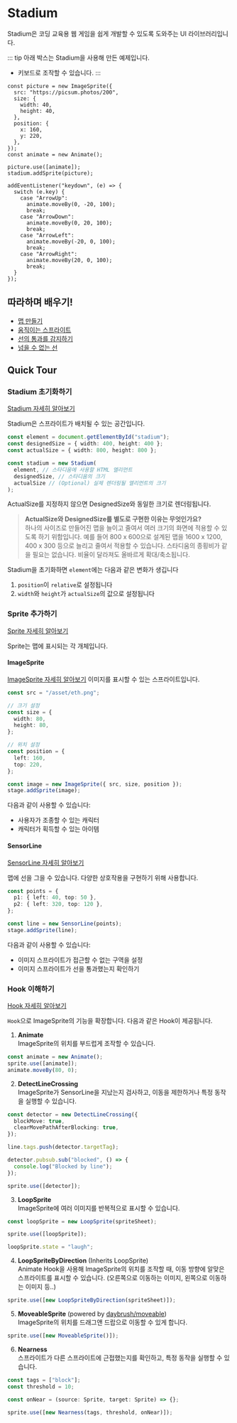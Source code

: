 # Stadium

Stadium은 코딩 교육용 웹 게임을 쉽게 개발할 수 있도록 도와주는 UI 라이브러리입니다.

::: tip 아래 박스는 Stadium을 사용해 만든 예제입니다.

- 키보드로 조작할 수 있습니다.
  :::

<div ref="el"></div>

<script setup>
    import { ref, onMounted } from 'vue'
    import {
        Stadium,
        SensorLine,
        ImageSprite,
        MoveableSprite,
        Animate,
        DetectLineCrossing,
    } from "../dist/stadium.js";
    const el = ref(null)

    onMounted(() => {
        const stadium = new Stadium(el.value, {
            width: 400,
            height: 400,
        });

        const picture = new ImageSprite({
            src: "https://picsum.photos/200",
            size: {
                width: 40,
                height: 40,
            },
            position: {
                x: 160,
                y: 220,
            },
        });
        const animate = new Animate();

        picture.use([animate]);
        stadium.addSprite(picture);

        addEventListener("keydown", (e) => {
            switch(e.key) {
                case "ArrowUp":
                    animate.moveBy(0, -20, 100);
                    break;
                case "ArrowDown":
                    animate.moveBy(0, 20, 100);
                    break;
                case "ArrowLeft":
                    animate.moveBy(-20, 0, 100);
                    break;
                case "ArrowRight":
                    animate.moveBy(20, 0, 100);
                    break;
            }
        })

        el.value.style.setProperty("border", "1px solid black")
    })
</script>

```js{1-5,10,13,16,19}
const picture = new ImageSprite({
  src: "https://picsum.photos/200",
  size: {
    width: 40,
    height: 40,
  },
  position: {
    x: 160,
    y: 220,
  },
});
const animate = new Animate();

picture.use([animate]);
stadium.addSprite(picture);

addEventListener("keydown", (e) => {
  switch (e.key) {
    case "ArrowUp":
      animate.moveBy(0, -20, 100);
      break;
    case "ArrowDown":
      animate.moveBy(0, 20, 100);
      break;
    case "ArrowLeft":
      animate.moveBy(-20, 0, 100);
      break;
    case "ArrowRight":
      animate.moveBy(20, 0, 100);
      break;
  }
});
```

## 따라하며 배우기!

- [맵 만들기](./따라하기/1.%20맵%20만들기)
- [움직이는 스프라이트](./따라하기/2.%20움직이는%20스프라이트)
- [선의 통과를 감지하기](./따라하기/3.%20선의%20통과를%20감지하기)
- [넘을 수 없는 선](./따라하기/4.%20넘을%20수%20없는%20선.md)

## Quick Tour

### Stadium 초기화하기

[Stadium 자세히 알아보기](./API/classes/Stadium.md)

Stadium은 스프라이트가 배치될 수 있는 공간입니다.

```typescript
const element = document.getElementById("stadium");
const designedSize = { width: 400, height: 400 };
const actualSize = { width: 800, height: 800 };

const stadium = new Stadium(
  element, // 스타디움에 사용할 HTML 엘리먼트
  designedSize, // 스타디움의 크기
  actualSize // (Optional) 실제 렌더링될 엘리먼트의 크기
);
```

ActualSize를 지정하지 않으면 DesignedSize와 동일한 크기로 렌더링됩니다.

> **ActualSize와 DesignedSize를 별도로 구현한 이유는 무엇인가요?**  
> 하나의 사이즈로 만들어진 맵을 늘이고 줄여서 여러 크기의 화면에 적용할 수 있도록 하기 위함입니다. 예를 들어 800 x 600으로 설계된 맵을 1600 x 1200, 400 x 300 등으로 늘리고 줄여서 적용할 수 있습니다. 스타디움의 종횡비가 같을 필요는 없습니다. 비율이 달라져도 올바르게 확대/축소됩니다.

Stadium을 초기화하면 `element`에는 다음과 같은 변화가 생깁니다

1. `position`이 `relative`로 설정됩니다
2. `width`와 `height`가 `actualSize`의 값으로 설정됩니다

### Sprite 추가하기

[Sprite 자세히 알아보기](./API/classes/Sprite.md)

Sprite는 맵에 표시되는 각 개체입니다.

#### ImageSprite

[ImageSprite 자세히 알아보기](./API/classes/ImageSprite.md)
이미지를 표시할 수 있는 스프라이트입니다.

```typescript
const src = "/asset/eth.png";

// 크기 설정
const size = {
  width: 80,
  height: 80,
};

// 위치 설정
const position = {
  left: 160,
  top: 220,
};

const image = new ImageSprite({ src, size, position });
stage.addSprite(image);
```

다음과 같이 사용할 수 있습니다:

- 사용자가 조종할 수 있는 캐릭터
- 캐릭터가 획득할 수 있는 아이템

#### SensorLine

[SensorLine 자세히 알아보기](./API/classes/SensorLine.md)

맵에 선을 그을 수 있습니다. 다양한 상호작용을 구현하기 위해 사용합니다.

```typescript
const points = {
  p1: { left: 40, top: 50 },
  p2: { left: 320, top: 120 },
};

const line = new SensorLine(points);
stage.addSprite(line);
```

다음과 같이 사용할 수 있습니다:

- 이미지 스프라이트가 접근할 수 없는 구역을 설정
- 이미지 스프라이트가 선을 통과했는지 확인하기

### Hook 이해하기

[Hook 자세히 알아보기](./API/classes/Hook.md)

`Hook`으로 ImageSprite의 기능을 확장합니다. 다음과 같은 Hook이 제공됩니다.

1. **Animate**  
   ImageSprite의 위치를 부드럽게 조작할 수 있습니다.

```typescript
const animate = new Animate();
sprite.use([animate]);
animate.moveBy(80, 0);
```

2. **DetectLineCrossing**  
   ImageSprite가 SensorLine을 지났는지 검사하고, 이동을 제한하거나 특정 동작을 실행할 수 있습니다.

```typescript
const detector = new DetectLineCrossing({
  blockMove: true,
  clearMovePathAfterBlocking: true,
});

line.tags.push(detector.targetTag);

detector.pubsub.sub("blocked", () => {
  console.log("Blocked by line");
});

sprite.use([detector]);
```

3. **LoopSprite**  
   ImageSprite에 여러 이미지를 반복적으로 표시할 수 있습니다.

```typescript
const loopSprite = new LoopSprite(spriteSheet);

sprite.use([loopSprite]);

loopSprite.state = "laugh";
```

4. **LoopSpriteByDirection** (Inherits LoopSprite)  
   Animate Hook을 사용해 ImageSprite의 위치를 조작할 때, 이동 방향에 알맞은 스프라이트를 표시할 수 있습니다. (오른쪽으로 이동하는 이미지, 왼쪽으로 이동하는 이미지 등..)

```typescript
sprite.use([new LoopSpriteByDirection(spriteSheet)]);
```

5. **MoveableSprite** (powered by [daybrush/moveable](https://github.com/daybrush/moveable))  
   ImageSprite의 위치를 드래그앤 드랍으로 이동할 수 있게 합니다.

```typescript
sprite.use([new MoveableSprite()]);
```

6. **Nearness**  
   스프라이트가 다른 스프라이트에 근접했는지를 확인하고, 특정 동작을 실행할 수 있습니다.

```typescript
const tags = ["block"];
const threshold = 10;

const onNear = (source: Sprite, target: Sprite) => {};

sprite.use([new Nearness(tags, threshold, onNear)]);
```
